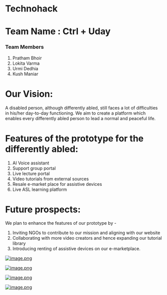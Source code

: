 # Technohack 
# Team Name : Ctrl + Uday
### Team Members 
1. Pratham Bhoir
2. Lokita Varma
3. Urmi Dedhia
4. Kush Maniar

# Our Vision:
A disabled person, although differently abled, still faces a lot of difficulties in his/her day-to-day functioning. We aim to create a platform which enables every differently abled person to lead a normal and peaceful life.

# Features of the prototype for the differently abled:  
1) AI Voice assistant
2) Support group portal
3) Live lecture portal 
4) Video tutorials from external sources 
5) Resale e-market place for assistive devices
6) Live ASL learning platform


# Future prospects: 
We plan to enhance the features of our prototype by -
1) Inviting NGOs to contribute to our mission and aligning with our website
2) Collaborating with more video creators and hence expanding our tutorial library
3) Introducing renting of assistive devices on our e-marketplace.

[![image.png](https://i.postimg.cc/x8s1YDkH/image.png)](https://postimg.cc/kRbmFHvX)

[![image.png](https://i.postimg.cc/yYQ7Gpvg/image.png)](https://postimg.cc/bsnXDgXp)

[![image.png](https://i.postimg.cc/QtXPhhMX/image.png)](https://postimg.cc/xk4gPrH7)

[![image.png](https://i.postimg.cc/XYfQJmmX/image.png)](https://postimg.cc/ZWqrs7Th)
